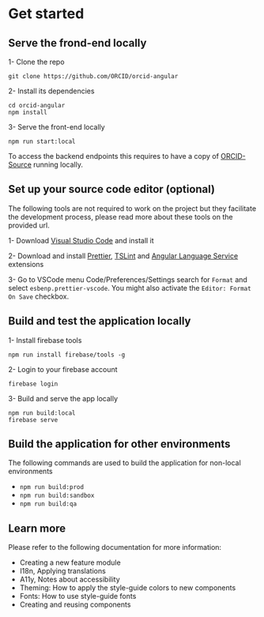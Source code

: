 # Get started

## Serve the frond-end locally

1- Clone the repo

```
git clone https://github.com/ORCID/orcid-angular
```

2- Install its dependencies

```
cd orcid-angular
npm install
```

3- Serve the front-end locally

```
npm run start:local
```

To access the backend endpoints this requires to have a copy of [ORCID-Source](https://github.com/ORCID/ORCID-Source) running locally.

## Set up your source code editor (optional)

The following tools are not required to work on the project but they facilitate the development process, please read more about these tools on the provided url.

1- Download [Visual Studio Code](https://code.visualstudio.com/) and install it

2- Download and install [Prettier](https://marketplace.visualstudio.com/items?itemName=esbenp.prettier-vscode), [TSLint](https://marketplace.visualstudio.com/items?itemName=ms-vscode.vscode-typescript-tslint-plugin) and [Angular Language Service](https://marketplace.visualstudio.com/items?itemName=Angular.ng-template) extensions

3- Go to VSCode menu Code/Preferences/Settings search for `Format` and select `esbenp.prettier-vscode`. You might also activate the `Editor: Format On Save` checkbox.

## Build and test the application locally

1- Install firebase tools

```
npm run install firebase/tools -g
```

2- Login to your firebase account

```
firebase login
```

3- Build and serve the app locally

```
npm run build:local
firebase serve
```

## Build the application for other environments

The following commands are used to build the application for non-local environments

- `npm run build:prod`
- `npm run build:sandbox`
- `npm run build:qa`

## Learn more

Please refer to the following documentation for more information:

- Creating a new feature module
- I18n, Applying translations
- A11y, Notes about accessibility
- Theming: How to apply the style-guide colors to new components
- Fonts: How to use style-guide fonts
- Creating and reusing components
